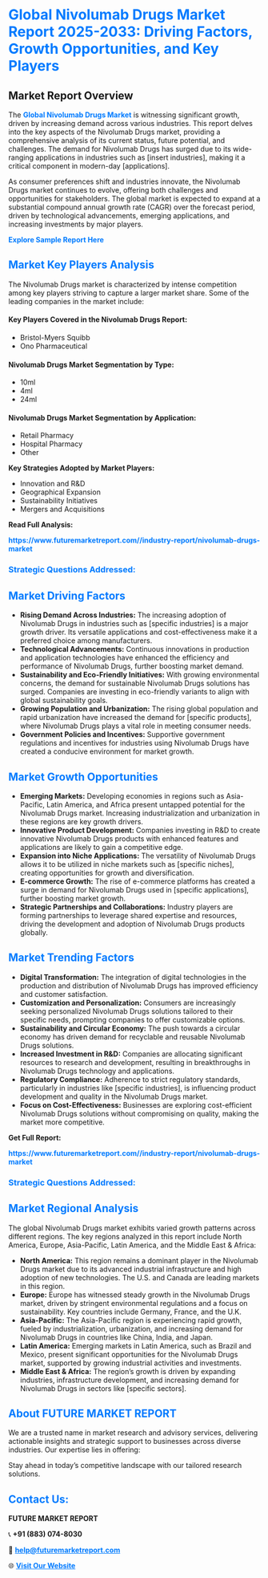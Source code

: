 <h1 style="color: #007BFF;">Global Nivolumab Drugs Market Report 2025-2033: Driving Factors, Growth Opportunities, and Key Players</h1>

<section id="overview">
<h2>Market Report Overview</h2>
<p>The <a href="https://www.futuremarketreport.com//industry-report/nivolumab-drugs-market" style="color: #007BFF; text-decoration: none;"><strong>Global Nivolumab Drugs Market</strong></a> is witnessing significant growth, driven by increasing demand across various industries. This report delves into the key aspects of the Nivolumab Drugs market, providing a comprehensive analysis of its current status, future potential, and challenges. The demand for Nivolumab Drugs has surged due to its wide-ranging applications in industries such as [insert industries], making it a critical component in modern-day [applications].</p>
<p>As consumer preferences shift and industries innovate, the Nivolumab Drugs market continues to evolve, offering both challenges and opportunities for stakeholders. The global market is expected to expand at a substantial compound annual growth rate (CAGR) over the forecast period, driven by technological advancements, emerging applications, and increasing investments by major players.</p>
</section>

<section id="overview">
<p><a href="https://www.futuremarketreport.com//request-sample/reportId=79553" style="color: #007BFF; text-decoration: none;"><strong>Explore Sample Report Here</strong></a></p>
</section>

<section id="key-players">
<h2 style="color: #007BFF;">Market Key Players Analysis</h2>
<p>The Nivolumab Drugs market is characterized by intense competition among key players striving to capture a larger market share. Some of the leading companies in the market include:</p>
<h4>Key Players Covered in the Nivolumab Drugs Report:</h4>
<ul><li>Bristol-Myers Squibb</li><li>Ono Pharmaceutical</li></ul>
<h4>Nivolumab Drugs Market Segmentation by Type:</h4>
<ul><li>10ml</li><li>4ml</li><li>24ml</li></ul>

<h4>Nivolumab Drugs Market Segmentation by Application:</h4>
<ul><li>Retail Pharmacy</li><li>Hospital Pharmacy</li><li>Other</li></ul>
<p><strong>Key Strategies Adopted by Market Players:</strong></p>
<ul>
<li>Innovation and R&D</li>
<li>Geographical Expansion</li>
<li>Sustainability Initiatives</li>
<li>Mergers and Acquisitions</li>
</ul>
</section>

<section>
<p><strong>Read Full Analysis: </strong></p><a href="https://www.futuremarketreport.com//industry-report/nivolumab-drugs-market" style="color: #007BFF; text-decoration: none;"><strong>https://www.futuremarketreport.com//industry-report/nivolumab-drugs-market</strong></a>
<h3 style="color: #007BFF;">Strategic Questions Addressed:</h3>
</section>

<section id="driving-factors">
<h2 style="color: #007BFF;">Market Driving Factors</h2>
<ul>
<li><strong>Rising Demand Across Industries:</strong> The increasing adoption of Nivolumab Drugs in industries such as [specific industries] is a major growth driver. Its versatile applications and cost-effectiveness make it a preferred choice among manufacturers.</li>
<li><strong>Technological Advancements:</strong> Continuous innovations in production and application technologies have enhanced the efficiency and performance of Nivolumab Drugs, further boosting market demand.</li>
<li><strong>Sustainability and Eco-Friendly Initiatives:</strong> With growing environmental concerns, the demand for sustainable Nivolumab Drugs solutions has surged. Companies are investing in eco-friendly variants to align with global sustainability goals.</li>
<li><strong>Growing Population and Urbanization:</strong> The rising global population and rapid urbanization have increased the demand for [specific products], where Nivolumab Drugs plays a vital role in meeting consumer needs.</li>
<li><strong>Government Policies and Incentives:</strong> Supportive government regulations and incentives for industries using Nivolumab Drugs have created a conducive environment for market growth.</li>
</ul>
</section>

<section id="growth-opportunities">
<h2 style="color: #007BFF;">Market Growth Opportunities</h2>
<ul>
<li><strong>Emerging Markets:</strong> Developing economies in regions such as Asia-Pacific, Latin America, and Africa present untapped potential for the Nivolumab Drugs market. Increasing industrialization and urbanization in these regions are key growth drivers.</li>
<li><strong>Innovative Product Development:</strong> Companies investing in R&D to create innovative Nivolumab Drugs products with enhanced features and applications are likely to gain a competitive edge.</li>
<li><strong>Expansion into Niche Applications:</strong> The versatility of Nivolumab Drugs allows it to be utilized in niche markets such as [specific niches], creating opportunities for growth and diversification.</li>
<li><strong>E-commerce Growth:</strong> The rise of e-commerce platforms has created a surge in demand for Nivolumab Drugs used in [specific applications], further boosting market growth.</li>
<li><strong>Strategic Partnerships and Collaborations:</strong> Industry players are forming partnerships to leverage shared expertise and resources, driving the development and adoption of Nivolumab Drugs products globally.</li>
</ul>
</section>

<section id="trending-factors">
<h2 style="color: #007BFF;">Market Trending Factors</h2>
<ul>
<li><strong>Digital Transformation:</strong> The integration of digital technologies in the production and distribution of Nivolumab Drugs has improved efficiency and customer satisfaction.</li>
<li><strong>Customization and Personalization:</strong> Consumers are increasingly seeking personalized Nivolumab Drugs solutions tailored to their specific needs, prompting companies to offer customizable options.</li>
<li><strong>Sustainability and Circular Economy:</strong> The push towards a circular economy has driven demand for recyclable and reusable Nivolumab Drugs solutions.</li>
<li><strong>Increased Investment in R&D:</strong> Companies are allocating significant resources to research and development, resulting in breakthroughs in Nivolumab Drugs technology and applications.</li>
<li><strong>Regulatory Compliance:</strong> Adherence to strict regulatory standards, particularly in industries like [specific industries], is influencing product development and quality in the Nivolumab Drugs market.</li>
<li><strong>Focus on Cost-Effectiveness:</strong> Businesses are exploring cost-efficient Nivolumab Drugs solutions without compromising on quality, making the market more competitive.</li>
</ul>
</section>

<section>
<p><strong>Get Full Report: </strong></p><a href="https://www.futuremarketreport.com//industry-report/nivolumab-drugs-market" style="color: #007BFF; text-decoration: none;"><strong>https://www.futuremarketreport.com//industry-report/nivolumab-drugs-market</strong></a>
<h3 style="color: #007BFF;">Strategic Questions Addressed:</h3>
</section>


<section id="regional-analysis">
<h2 style="color: #007BFF;">Market Regional Analysis</h2>
<p>The global Nivolumab Drugs market exhibits varied growth patterns across different regions. The key regions analyzed in this report include North America, Europe, Asia-Pacific, Latin America, and the Middle East & Africa:</p>
<ul>
<li><strong>North America:</strong> This region remains a dominant player in the Nivolumab Drugs market due to its advanced industrial infrastructure and high adoption of new technologies. The U.S. and Canada are leading markets in this region.</li>
<li><strong>Europe:</strong> Europe has witnessed steady growth in the Nivolumab Drugs market, driven by stringent environmental regulations and a focus on sustainability. Key countries include Germany, France, and the U.K.</li>
<li><strong>Asia-Pacific:</strong> The Asia-Pacific region is experiencing rapid growth, fueled by industrialization, urbanization, and increasing demand for Nivolumab Drugs in countries like China, India, and Japan.</li>
<li><strong>Latin America:</strong> Emerging markets in Latin America, such as Brazil and Mexico, present significant opportunities for the Nivolumab Drugs market, supported by growing industrial activities and investments.</li>
<li><strong>Middle East & Africa:</strong> The region’s growth is driven by expanding industries, infrastructure development, and increasing demand for Nivolumab Drugs in sectors like [specific sectors].</li>
</ul>
</section>

<footer>
<h2 style="color: #007BFF;">About FUTURE MARKET REPORT</h2>
<p>We are a trusted name in market research and advisory services, delivering actionable insights and strategic support to businesses across diverse industries. Our expertise lies in offering:</p>

<p>Stay ahead in today’s competitive landscape with our tailored research solutions.</p>

<h2 style="color: #007BFF;">Contact Us:</h2>
<p><strong>FUTURE MARKET REPORT</strong></p>
<p>📞 <strong>+91 (883) 074-8030</strong></p>
<p>📧 <strong><a href="mailto:help@futuremarketreport.com" style="color: #007BFF;">help@futuremarketreport.com</a></strong></p>
<p>🌐 <strong><a href="https://www.futuremarketreport.com/" style="color: #007BFF;">Visit Our Website</a></strong></p>
</footer>
